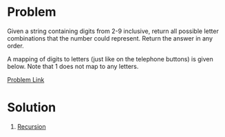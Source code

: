 # Problem
Given a string containing digits from 2-9 inclusive, return all possible letter combinations that the number could represent. Return the answer in any order.

A mapping of digits to letters (just like on the telephone buttons) is given below. Note that 1 does not map to any letters.

[Problem Link](https://leetcode.com/problems/letter-combinations-of-a-phone-number/description/)

# Solution
1. [Recursion](https://github.com/OJScofield/ProblemSolving/blob/main/letterCombinationsOfAPhoneNumber/recursion.py)

